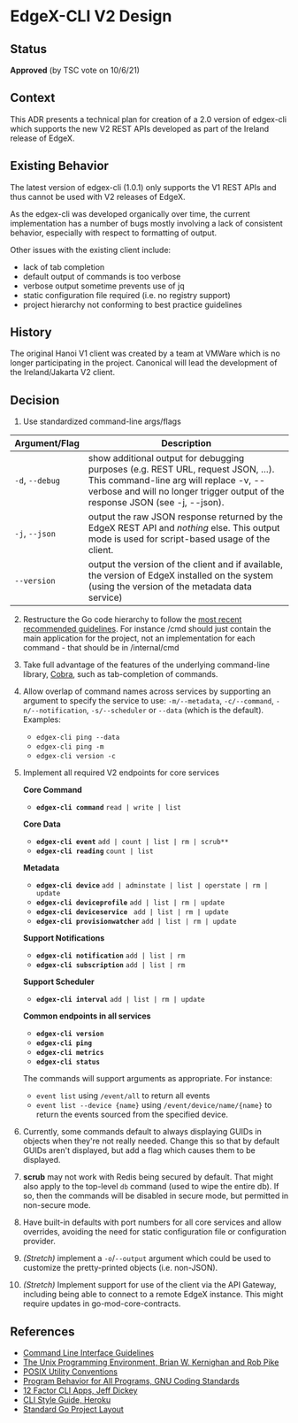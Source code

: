 # EdgeX-CLI V2 Design
 

## Status

**Approved** (by TSC vote on 10/6/21)

## Context
This ADR presents a technical plan for creation of a 2.0 version of edgex-cli which supports the new V2 REST APIs developed as part of the Ireland release of EdgeX.

## Existing Behavior
The latest version of edgex-cli  (1.0.1) only supports the V1 REST APIs and thus cannot be used with V2 releases of EdgeX.

As the edgex-cli was developed organically over time, the current implementation has a number of bugs mostly involving a lack of consistent behavior, especially with respect to formatting of output.

Other issues with the existing client include:

- lack of tab completion
- default output of commands is too verbose
- verbose output sometime prevents use of jq 
- static configuration file required (i.e. no registry support)
- project hierarchy not conforming to best practice guidelines 

## History
The original Hanoi V1 client was created by a team at VMWare which is no longer participating in the project. 
Canonical will lead the development of the Ireland/Jakarta V2 client.

## Decision

1. Use standardized command-line args/flags

| Argument/Flag      | Description |
| ----------- | ----------- |
| `-d`, `--debug`      | show additional output for debugging purposes (e.g. REST URL, request JSON, …). This command-line arg will replace -v, --verbose and will no longer trigger output of the response JSON (see -j, --json).       |
| `-j`, `--json`   | output the raw JSON response returned by the EdgeX REST API and *nothing* else. This output mode is used for script-based usage of the client.    |
| `--version`   | output the version of the client and if available, the version of EdgeX installed on the system (using the version of the metadata data service)   |


2. Restructure the Go code hierarchy to follow the [most recent recommended guidelines](https://github.com/golang-standards/project-layout). For instance /cmd should just contain the main application for the project, not an implementation for each command - that should be in /internal/cmd

3. Take full advantage of the features of the underlying command-line library, [Cobra](https://github.com/spf13/cobra), such as tab-completion of commands.

4. Allow overlap of command names across services by supporting an argument to specify the service to use: `-m/--metadata`, `-c/--command`, `-n/--notification`, `-s/--scheduler` or `--data` (which is the default). Examples:

    - `edgex-cli ping --data`
    - `edgex-cli ping -m`
    - `edgex-cli version -c`

5. Implement all required V2 endpoints for core services

    **Core Command**
    - **`edgex-cli command`** `read | write | list`

    **Core Data**
    - **`edgex-cli event`** `add | count | list | rm | scrub**`
    - **`edgex-cli reading`** `count | list`

    **Metadata**
    - **`edgex-cli device`**  `add | adminstate | list | operstate | rm | update`
    - **`edgex-cli deviceprofile`**  `add | list | rm | update`
    - **`edgex-cli deviceservice`** ` add | list | rm | update`
    - **`edgex-cli provisionwatcher`**  `add | list | rm | update`
    
    **Support Notifications**
    - **`edgex-cli notification`** `add | list | rm`
    - **`edgex-cli subscription`** `add | list | rm`

   **Support Scheduler**
    - **`edgex-cli interval`** `add | list | rm | update`

    **Common endpoints in all services**
    - **`edgex-cli version`**
    - **`edgex-cli ping`**
    - **`edgex-cli metrics`**
    - **`edgex-cli status`**

    The commands will support arguments as appropriate. For instance:
    - `event list` using `/event/all` to return all events
    - `event list --device {name}` using `/event/device/name/{name}` to return the events sourced from the specified device.


6.  Currently, some commands default to always displaying GUIDs in objects when they're not really needed. Change this so that by default GUIDs aren't displayed, but add a flag which causes them to be displayed.

7. **scrub** may not work with Redis being secured by default. That might also apply to the top-level `db` command (used to wipe the entire db). If so, then the commands will be disabled in secure mode, but permitted in non-secure mode.

8. Have built-in defaults with port numbers for all core services and allow overrides, avoiding the need for static configuration file or configuration provider.

9. *(Stretch)* implement a `-o`/`--output` argument which could be used to customize the pretty-printed objects (i.e. non-JSON).


10. *(Stretch)* Implement support for use of the client via the API Gateway, including being able to connect to a remote EdgeX instance. This might require updates in go-mod-core-contracts.



## References

- [Command Line Interface Guidelines](https://clig.dev/)
- [The Unix Programming Environment, Brian W. Kernighan and Rob Pike](https://en.wikipedia.org/wiki/The_Unix_Programming_Environment)
- [POSIX Utility Conventions](https://pubs.opengroup.org/onlinepubs/9699919799/basedefs/V1_chap12.html)
- [Program Behavior for All Programs, GNU Coding Standards](https://www.gnu.org/prep/standards/html_node/Program-Behavior.html)
- [12 Factor CLI Apps, Jeff Dickey](https://medium.com/@jdxcode/12-factor-cli-apps-dd3c227a0e46)
- [CLI Style Guide, Heroku](https://devcenter.heroku.com/articles/cli-style-guide)
- [Standard Go Project Layout](https://github.com/golang-standards/project-layout)